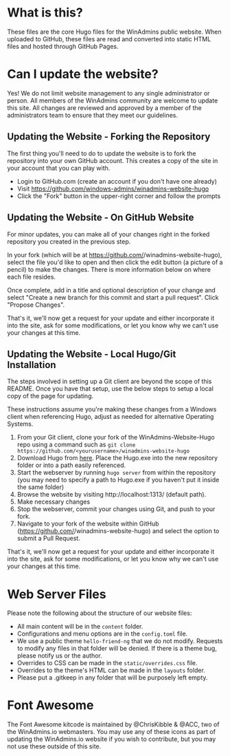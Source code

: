 # What is this?

These files are the core Hugo files for the WinAdmins public website.  When uploaded to GitHub, these files are read and converted into static HTML files and hosted through GitHub Pages.

# Can I update the website?

Yes!  We do not limit website management to any single administrator or person.  All members of the WinAdmins community are welcome to update this site.  All changes are reviewed and approved by a member of the administrators team to ensure that they meet our guidelines.

## Updating the Website - Forking the Repository

The first thing you'll need to do to update the website is to fork the repository into your own GitHub account.  This creates a copy of the site in your account that you can play with.

- Login to GitHub.com (create an account if you don't have one already)
- Visit https://github.com/windows-admins/winadmins-website-hugo
- Click the "Fork" button in the upper-right corner and follow the prompts

## Updating the Website - On GitHub Website

For minor updates, you can make all of your changes right in the forked repository you created in the previous step.

In your fork (which will be at https://github.com/<yourusername>/winadmins-website-hugo), select the file you'd like to open and then click the edit button (a picture of a pencil) to make the changes.  There is more information below on where each file resides.

Once complete, add in a title and optional description of your change and select "Create a new branch for this commit and start a pull request".  Click "Propose Changes".

That's it, we'll now get a request for your update and either incorporate it into the site, ask for some modifications, or let you know why we can't use your changes at this time.

## Updating the Website - Local Hugo/Git Installation

The steps involved in setting up a Git client are beyond the scope of this README.  Once you have that setup, use the below steps to setup a local copy of the page for updating.

These instructions assume you're making these changes from a Windows client when referencing Hugo, adjust as needed for alternative Operating Systems.

1. From your Git client, clone your fork of the WinAdmins-Website-Hugo repo using a command such as `git clone https://github.com/<yourusername>/winadmins-website-hugo`
2. Download Hugo from [here](https://github.com/gohugoio/hugo/releases).  Place the Hugo.exe into the new repository folder or into a path easily referenced.
3. Start the webserver by running `hugo server` from within the repository (you may need to specify a path to Hugo.exe if you haven't put it inside the same folder)
4. Browse the website by visiting http://localhost:1313/ (default path).
5. Make necessary changes
6. Stop the webserver, commit your changes using Git, and push to your fork.
7. Navigate to your fork of the website within GitHub (https://github.com/<yourusername>/winadmins-website-hugo) and select the option to submit a Pull Request.

That's it, we'll now get a request for your update and either incorporate it into the site, ask for some modifications, or let you know why we can't use your changes at this time.

# Web Server Files

Please note the following about the structure of our website files:

- All main content will be in the `content` folder.
- Configurations and menu options are in the `config.toml` file.
- We use a public theme `hello-friend-ng` that we do not modify.  Requests to modify any files in that folder will be denied. If there is a theme bug, please notify us or the author.
- Overrides to CSS can be made in the `static/overrides.css` file.
- Overrides to the theme's HTML can be made in the `layouts` folder.
- Please put a .gitkeep in any folder that will be purposely left empty.

# Font Awesome

The Font Awesome kitcode is maintained by @ChrisKibble & @ACC, two of the WinAdmins.io webmasters.  You may use any of these icons as part of updating the WinAdmins.io website if you wish to contribute, but you may not use these outside of this site.
